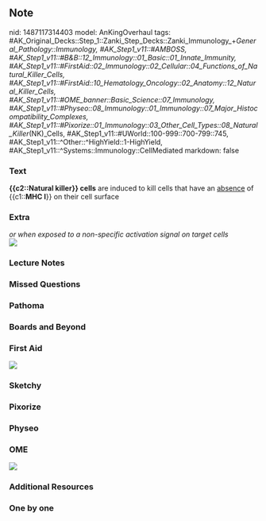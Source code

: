 ## Note
nid: 1487117314403
model: AnKingOverhaul
tags: #AK_Original_Decks::Step_1::Zanki_Step_Decks::Zanki_Immunology_+_General_Pathology::Immunology, #AK_Step1_v11::#AMBOSS, #AK_Step1_v11::#B&B::12_Immunology::01_Basic::01_Innate_Immunity, #AK_Step1_v11::#FirstAid::02_Immunology::02_Cellular::04_Functions_of_Natural_Killer_Cells, #AK_Step1_v11::#FirstAid::10_Hematology_Oncology::02_Anatomy::12_Natural_Killer_Cells, #AK_Step1_v11::#OME_banner::Basic_Science::07_Immunology, #AK_Step1_v11::#Physeo::08_Immunology::01_Immunology::07_Major_Histocompatibility_Complexes, #AK_Step1_v11::#Pixorize::01_Immunology::03_Other_Cell_Types::08_Natural_Killer_(NK)_Cells, #AK_Step1_v11::#UWorld::100-999::700-799::745, #AK_Step1_v11::^Other::^HighYield::1-HighYield, #AK_Step1_v11::^Systems::Immunology::CellMediated
markdown: false

### Text
<div>
  <b>{{c2::Natural killer}} cells</b> are induced to kill cells
  that have an <u>absence</u> of {{c1::<b>MHC I</b>}} on their cell
  surface
</div>

### Extra
<div>
  <i>or when exposed to a non-specific activation signal on target
  cells</i>
</div>
<div><img src="paste-43211665965320.jpg"></div>

### Lecture Notes


### Missed Questions


### Pathoma


### Boards and Beyond


### First Aid
<img src="tmp9ZjrBY.png">

### Sketchy


### Pixorize


### Physeo


### OME
<div class="ome-widget">
  <a href=
  "https://onlinemeded.org/spa/immunology?ref=anki"><img src=
  "_OME_AnkiFlashcards_Topic_2.png"></a>
</div>

### Additional Resources


### One by one


